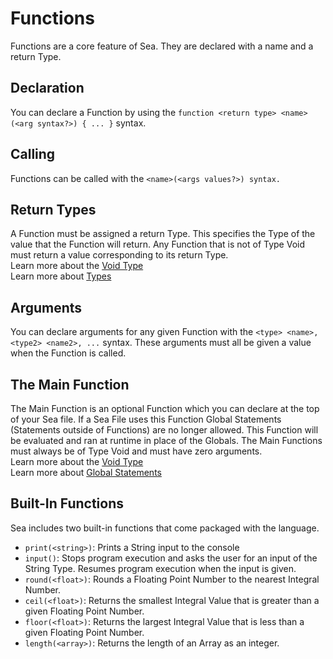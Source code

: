 # Functions
Functions are a core feature of Sea. They are declared with a name and a return Type.

## Declaration
You can declare a Function by using the `function <return type> <name>(<arg syntax?>) { ... }` syntax.<br>

## Calling 
Functions can be called with the `<name>(<args values?>) syntax.`<br>

## Return Types
A Function must be assigned a return Type. This specifies the Type of the value that the Function will return. Any Function that is not of Type Void must return a value corresponding to its return Type.<br>
Learn more about the [Void Type](./Types/Void.md)<br>
Learn more about [Types](./Types.md)<br>

## Arguments 
You can declare arguments for any given Function with the `<type> <name>, <type2> <name2>, ...` syntax. These arguments must all be given a value when the Function is called.<br>

## The Main Function
The Main Function is an optional Function which you can declare at the top of your Sea file. If a Sea File uses this Function Global Statements (Statements outside of Functions) are no longer allowed. This Function will be evaluated and ran at runtime in place of the Globals. The Main Functions must always be of Type Void and must have zero arguments.<br>
Learn more about the [Void Type](./Types/Void.md)<br>
Learn more about [Global Statements](./GlobalStatements.md)<br>

## Built-In Functions
Sea includes two built-in functions that come packaged with the language.<br>
- `print(<string>)`: Prints a String input to the console
- `input()`: Stops program execution and asks the user for an input of the String Type. Resumes program execution when the input is given.
- `round(<float>)`: Rounds a Floating Point Number to the nearest Integral Number.
- `ceil(<float>)`: Returns the smallest Integral Value that is greater than a given Floating Point Number.
- `floor(<float>)`: Returns the largest Integral Value that is less than a given Floating Point Number.
- `length(<array>)`: Returns the length of an Array as an integer.
